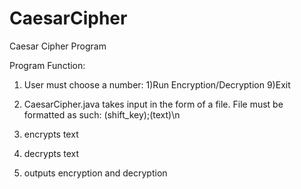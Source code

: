 # CaesarCipher
Caesar Cipher Program

Program Function:
  1) User must choose a number:
    1)Run Encryption/Decryption 9)Exit
  2) CaesarCipher.java takes input in the form of a file. File must be formatted as such: (shift_key);(text)\n
    
  3) encrypts text
  4) decrypts text
  5) outputs encryption and decryption
